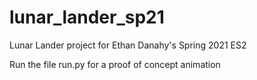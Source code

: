 # lunar_lander_sp21
Lunar Lander project for Ethan Danahy's Spring 2021 ES2

Run the file run.py for a proof of concept animation

